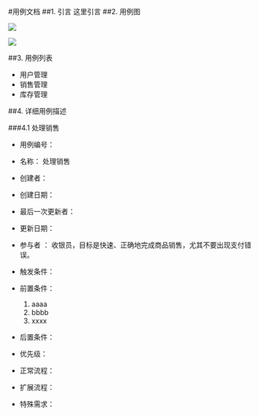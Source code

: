 #用例文档
##1. 引言
这里引言
##2. 用例图

![](http://upload-images.jianshu.io/upload_images/235277-8131b6fa31e1cca9.jpg?imageMogr2/auto-orient/strip%7CimageView2/2/w/1240)

![](./2.png)

##3. 用例列表
* 用户管理
* 销售管理
* 库存管理

##4. 详细用例描述

###4.1 处理销售
- 用例编号：      

- 名称：            处理销售                                                     

- 创建者：

- 创建日期：

- 最后一次更新者：

- 更新日期：

- 参与者 ：         收银员，目标是快速、正确地完成商品销售，尤其不要出现支付错误。 

- 触发条件：

- 前置条件：

	1. aaaa
	2. bbbb
	3. xxxx

- 后置条件：

- 优先级：

- 正常流程：

- 扩展流程：

- 特殊需求：








